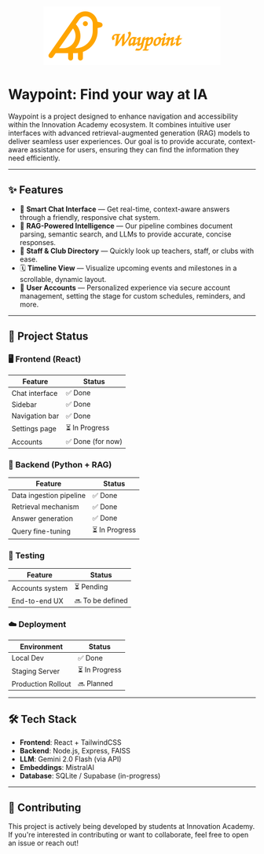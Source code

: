 <div align="center">
    <img src="public/bird.svg" alt="Bird Logo" height="120">
</div>

# Waypoint: Find your way at IA

Waypoint is a project designed to enhance navigation and accessibility within the Innovation Academy ecosystem. It combines intuitive user interfaces with advanced retrieval-augmented generation (RAG) models to deliver seamless user experiences. Our goal is to provide accurate, context-aware assistance for users, ensuring they can find the information they need efficiently.

---

## ✨ Features

- 💬 **Smart Chat Interface** — Get real-time, context-aware answers through a friendly, responsive chat system.
- 🧠 **RAG-Powered Intelligence** — Our pipeline combines document parsing, semantic search, and LLMs to provide accurate, concise responses.
- 👥 **Staff & Club Directory** — Quickly look up teachers, staff, or clubs with ease.
- 🗓️ **Timeline View** — Visualize upcoming events and milestones in a scrollable, dynamic layout.
- 🔐 **User Accounts** — Personalized experience via secure account management, setting the stage for custom schedules, reminders, and more.

---

## 📅 Project Status

### 🖥 Frontend (React)

| Feature         | Status         |
|-----------------|----------------|
| Chat interface  | ✅ Done         |
| Sidebar         | ✅ Done         |
| Navigation bar  | ✅ Done         |
| Settings page   | ⏳ In Progress |
| Accounts        | ✅ Done (for now) |

### 🧠 Backend (Python + RAG)

| Feature                 | Status         |
|-------------------------|----------------|
| Data ingestion pipeline | ✅ Done         |
| Retrieval mechanism     | ✅ Done         |
| Answer generation       | ✅ Done         |
| Query fine-tuning       | ⏳ In Progress |

### 🧪 Testing

| Feature         | Status          |
|-----------------|-----------------|
| Accounts system | ⏳ Pending       |
| End-to-end UX   | 🔜 To be defined |

### ☁️ Deployment

| Environment        | Status         |
|--------------------|----------------|
| Local Dev          | ✅ Done         |
| Staging Server     | ⏳ In Progress |
| Production Rollout | 🔜 Planned      |

---

## 🛠 Tech Stack

- **Frontend**: React + TailwindCSS
- **Backend**: Node.js, Express, FAISS
- **LLM**: Gemini 2.0 Flash (via API)
- **Embeddings**: MistralAI
- **Database**: SQLite / Supabase (in-progress)

---

## 🤝 Contributing

This project is actively being developed by students at Innovation Academy. If you're interested in contributing or want to collaborate, feel free to open an issue or reach out!

